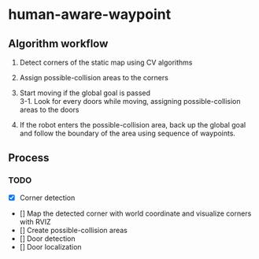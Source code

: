 # human-aware-waypoint


## Algorithm workflow
1. Detect corners of the static map using CV algorithms  

2. Assign possible-collision areas to the corners 

3. Start moving if the global goal is passed\
    3-1. Look for every doors while moving, assigning possible-collision areas to the doors

4. If the robot enters the possible-collision area, back up the global goal and follow the boundary of the area using sequence of waypoints.

## Process

### TODO

- [x] Corner detection
- [] Map the detected corner with world coordinate and visualize corners with RVIZ
- [] Create possible-collision areas
- [] Door detection
- [] Door localization
